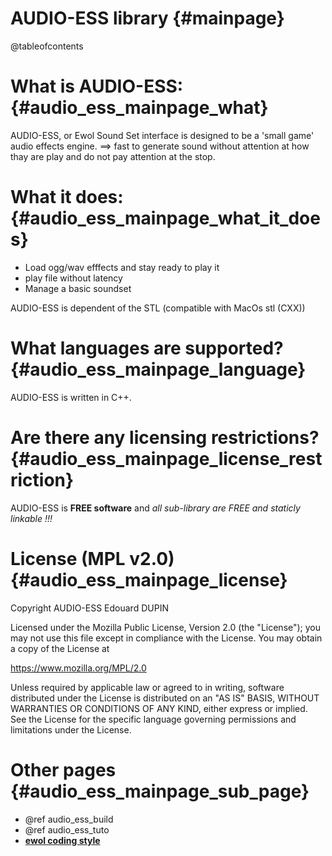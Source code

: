 AUDIO-ESS library                                {#mainpage}
=================

@tableofcontents

What is AUDIO-ESS:                               {#audio_ess_mainpage_what}
==================

AUDIO-ESS, or Ewol Sound Set interface is designed to be a 'small game' audio effects engine. 
==> fast to generate sound without attention at how thay are play and do not pay attention at the stop.


What it does:                               {#audio_ess_mainpage_what_it_does}
=============

  - Load ogg/wav efffects and stay ready to play it
  - play file without latency
  - Manage a basic soundset

AUDIO-ESS is dependent of the STL (compatible with MacOs stl (CXX))

What languages are supported?                    {#audio_ess_mainpage_language}
=============================

AUDIO-ESS is written in C++.


Are there any licensing restrictions?            {#audio_ess_mainpage_license_restriction}
=====================================

AUDIO-ESS is **FREE software** and _all sub-library are FREE and staticly linkable !!!_


License (MPL v2.0)                               {#audio_ess_mainpage_license}
==================

Copyright AUDIO-ESS Edouard DUPIN

Licensed under the Mozilla Public License, Version 2.0 (the "License");
you may not use this file except in compliance with the License.
You may obtain a copy of the License at

<https://www.mozilla.org/MPL/2.0>

Unless required by applicable law or agreed to in writing, software
distributed under the License is distributed on an "AS IS" BASIS,
WITHOUT WARRANTIES OR CONDITIONS OF ANY KIND, either express or implied.
See the License for the specific language governing permissions and
limitations under the License.


Other pages                              {#audio_ess_mainpage_sub_page}
===========

  - @ref audio_ess_build
  - @ref audio_ess_tuto
  - [**ewol coding style**](http://atria-soft.github.io/ewol/ewol_coding_style.html)


